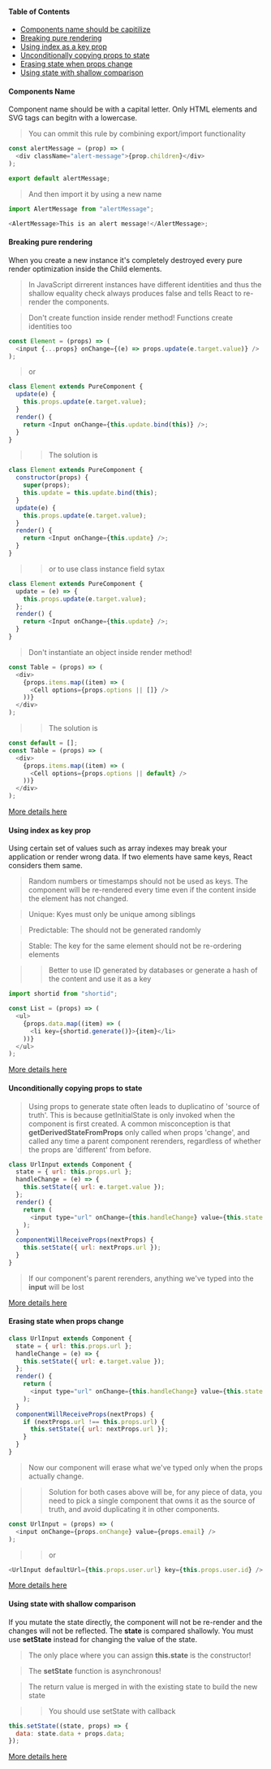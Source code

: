#### Table of Contents

- [Components name should be capitilize](#components-name)
- [Breaking pure rendering](#breaking-pure-rendering)
- [Using index as a key prop](#using-index-as-key-prop)
- [Unconditionally copying props to state](#unconditionally-copying-props-to-state)
- [Erasing state when props change](#erasing-state-when-props-change)
- [Using state with shallow comparison](#using-state-with-shallow-comparison)

#### Components Name

Component name should be with a capital letter. Only HTML elements and SVG tags can begitn with a lowercase.

> You can ommit this rule by combining export/import functionality

```javascript
const alertMessage = (prop) => (
  <div className="alert-message">{prop.children}</div>
);

export default alertMessage;
```

> And then import it by using a new name

```javascript
import AlertMessage from "alertMessage";

<AlertMessage>This is an alert message!</AlertMessage>;
```

#### Breaking pure rendering

When you create a new instance it's completely destroyed every pure render optimization inside the Child elements.

> In JavaScript dirrerent instances have different identities and thus the shallow equality check always produces false and tells React to re-render the components.

> Don't create function inside render method! Functions create identities too

```javascript
const Element = (props) => (
  <input {...props} onChange={(e) => props.update(e.target.value)} />
);
```

> or

```javascript
class Element extends PureComponent {
  update(e) {
    this.props.update(e.target.value);
  }
  render() {
    return <Input onChange={this.update.bind(this)} />;
  }
}
```

> > The solution is

```javascript
class Element extends PureComponent {
  constructor(props) {
    super(props);
    this.update = this.update.bind(this);
  }
  update(e) {
    this.props.update(e.target.value);
  }
  render() {
    return <Input onChange={this.update} />;
  }
}
```

> > or to use class instance field sytax

```javascript
class Element extends PureComponent {
  update = (e) => {
    this.props.update(e.target.value);
  };
  render() {
    return <Input onChange={this.update} />;
  }
}
```

> Don't instantiate an object inside render method!

```javascript
const Table = (props) => (
  <div>
    {props.items.map((item) => (
      <Cell options={props.options || []} />
    ))}
  </div>
);
```

> > The solution is

```javascript
const default = [];
const Table = (props) => (
  <div>
    {props.items.map((item) => (
      <Cell options={props.options || default} />
    ))}
  </div>
);
```

[More details here](https://medium.com/@esamatti/react-js-pure-render-performance-anti-pattern-fb88c101332f#.hv3l5i8vb)

#### Using index as key prop

Using certain set of values such as array indexes may break your application or render wrong data. If two elements have same keys, React considers them same.

> Random numbers or timestamps should not be used as keys. The component will be re-rendered every time even if the content inside the element has not changed.

> Unique: Kyes must only be unique among siblings

> Predictable: The should not be generated randomly

> Stable: The key for the same element should not be re-ordering elements

> > Better to use ID generated by databases or generate a hash of the content and use it as a key

```javascript
import shortid from "shortid";

const List = (props) => (
  <ul>
    {props.data.map((item) => (
      <li key={shortid.generate()}>{item}</li>
    ))}
  </ul>
);
```

[More details here](https://medium.com/@robinpokorny/index-as-a-key-is-an-anti-pattern-e0349aece318)

#### Unconditionally copying props to state

> Using props to generate state often leads to duplicatino of 'source of truth'. This is because getInitialState is only invoked when the component is first created. A common misconception is that <strong>getDerivedStateFromProps</strong> only called when props 'change', and called any time a parent component rerenders, regardless of whether the props are 'different' from before.

```javascript
class UrlInput extends Component {
  state = { url: this.props.url };
  handleChange = (e) => {
    this.setState({ url: e.target.value });
  };
  render() {
    return (
      <input type="url" onChange={this.handleChange} value={this.state.url} />
    );
  }
  componentWillReceiveProps(nextProps) {
    this.setState({ url: nextProps.url });
  }
}
```

> If our component's parent rerenders, anything we've typed into the <strong>input</strong> will be lost

[More details here](https://reactjs.org/blog/2018/06/07/you-probably-dont-need-derived-state.html#anti-pattern-unconditionally-copying-props-to-state)

#### Erasing state when props change

```javascript
class UrlInput extends Component {
  state = { url: this.props.url };
  handleChange = (e) => {
    this.setState({ url: e.target.value });
  };
  render() {
    return (
      <input type="url" onChange={this.handleChange} value={this.state.url} />
    );
  }
  componentWillReceiveProps(nextProps) {
    if (nextProps.url !== this.props.url) {
      this.setState({ url: nextProps.url });
    }
  }
}
```

> Now our component will erase what we've typed only when the props actually change.

> > Solution for both cases above will be, for any piece of data, you need to pick a single component that owns it as the source of truth, and avoid duplicating it in other components.

```javascript
const UrlInput = (props) => (
  <input onChange={props.onChange} value={props.email} />
);
```

> > or

```javascript
<UrlInput defaultUrl={this.props.user.url} key={this.props.user.id} />
```

[More details here](https://reactjs.org/blog/2018/06/07/you-probably-dont-need-derived-state.html#recommendation-fully-controlled-component)

#### Using state with shallow comparison

If you mutate the state directly, the component will not be re-render and the changes will not be reflected. The <strong>state</strong> is compared shallowly. You must use <b>setState</b> instead for changing the value of the state.

> The only place where you can assign <b>this.state</b> is the constructor!

> The <b>setState</b> function is asynchronous!

> The return value is merged in with the existing state to build the new state

> > You should use setState with callback

```javascript
this.setState((state, props) => {
  data: state.data + props.data;
});
```

[More details here](https://reactjs.org/docs/state-and-lifecycle.html#state-updates-may-be-asynchronous)
